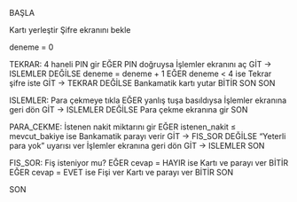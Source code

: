 BAŞLA

Kartı yerleştir
Şifre ekranını bekle

deneme = 0

TEKRAR:
    4 haneli PIN gir
    EĞER PIN doğruysa
        İşlemler ekranını aç
        GİT → ISLEMLER
    DEĞİLSE
        deneme = deneme + 1
        EĞER deneme < 4 ise
            Tekrar şifre iste
            GİT → TEKRAR
        DEĞİLSE
            Bankamatik kartı yutar
            BİTİR
        SON
    SON

ISLEMLER:
    Para çekmeye tıkla
    EĞER yanlış tuşa basıldıysa
        İşlemler ekranına geri dön
        GİT → ISLEMLER
    DEĞİLSE
        Para çekme ekranına gir
    SON

PARA_CEKME:
    İstenen nakit miktarını gir
    EĞER istenen_nakit ≤ mevcut_bakiye ise
        Bankamatik parayı verir
        GİT → FIS_SOR
    DEĞİLSE
        “Yeterli para yok” uyarısı ver
        İşlemler ekranına geri dön
        GİT → ISLEMLER
    SON

FIS_SOR:
    Fiş isteniyor mu?
    EĞER cevap = HAYIR ise
        Kartı ve parayı ver
        BİTİR
    EĞER cevap = EVET ise
        Fişi ver
        Kartı ve parayı ver
        BİTİR
    SON

SON
